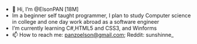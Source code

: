 - 👋 Hi, I’m @ElsonPAN [18M]
- Im a beginner self taught programmer, I plan to study Computer science in college and one day work abroad as a software engineer
- I’m currently learning C#,HTML5 and CSS3, and Winforms
- 📫 How to reach me: panzoelson@gmail.com; Reddit: sunshinne_

<!---
ElsonPAN/ElsonPAN is a ✨ special ✨ repository because its `README.md` (this file) appears on your GitHub profile.
You can click the Preview link to take a look at your changes.
--->
